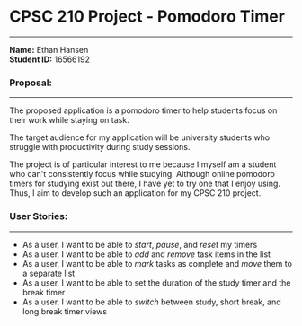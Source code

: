 # CPSC 210 Project - Pomodoro Timer
___

**Name:** Ethan Hansen \
**Student ID:** 16566192

### Proposal:
___

The proposed application is a pomodoro timer to help students focus on their work while staying on task. 

The target audience for my application will be university students who struggle with productivity during study sessions.

The project is of particular interest to me because I myself am a student who can't consistently focus while studying.
Although online pomodoro timers for studying exist out there, I have yet to try one that I enjoy using. Thus, I aim to
develop such an application for my CPSC 210 project.




### User Stories:
___

- As a user, I want to be able to *start*, *pause*, and *reset* my timers
- As a user, I want to be able to *add* and *remove* task items in the list
- As a user, I want to be able to *mark* tasks as complete and *move* them to a separate list
- As a user, I want to be able to set the duration of the study timer and the break timer
- As a user, I want to be able to *switch* between study, short break, and long break timer views


